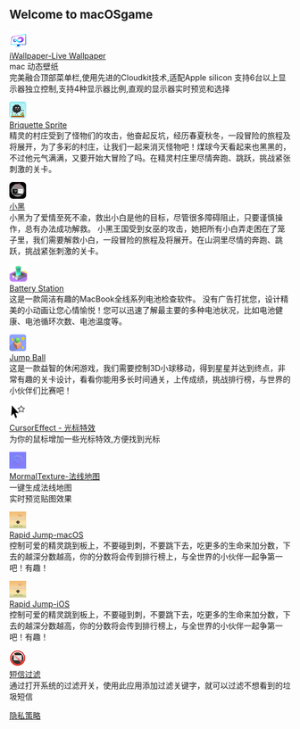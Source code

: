 ## Welcome to macOSgame  

![](./iwallpaper/icon.png)  
[iWallpaper-Live Wallpaper](./iwallpaper/iwallpaper)  
mac 动态壁纸  
完美融合顶部菜单栏,使用先进的Cloudkit技术,适配Apple silicon
支持6台以上显示器独立控制,支持4种显示器比例,直观的显示器实时预览和选择

![](./briquette-sprite/icon.png)  
[Briquette Sprite](./briquette-sprite/briquette-sprite)  
精灵的村庄受到了怪物们的攻击，他奋起反坑，经历春夏秋冬，一段冒险的旅程及将展开，为了多彩的村庄，让我们一起来消灭怪物吧！煤球今天看起来也黑黑的，不过他元气满满，又要开始大冒险了吗。在精灵村庄里尽情奔跑、跳跃，挑战紧张刺激的关卡。  

![](./super-sprite/icon.png)  
[小黑](./super-sprite/super-sprite)  
小黑为了爱情至死不渝，救出小白是他的目标，尽管很多障碍阻止，只要谨慎操作，总有办法成功解救。
小黑王国受到女巫的攻击，她把所有小白弄走困在了笼子里，我们需要解救小白，一段冒险的旅程及将展开。在山洞里尽情的奔跑、跳跃，挑战紧张刺激的关卡。

![](./battery-station/icon.png)  
[Battery Station](./battery-station/battery-station)  
这是一款简洁有趣的MacBook全线系列电池检查软件。
没有广告打扰您，设计精美的小动画让您心情愉悦！您可以迅速了解最主要的多种电池状况，比如电池健康、电池循环次数、电池温度等。

![](./jump-ball/icon30.png)  
[Jump Ball](./jump-ball/jump-ball)  
这是一款益智的休闲游戏，我们需要控制3D小球移动，得到星星并达到终点，非常有趣的关卡设计，看看你能用多长时间通关，上传成绩，挑战排行榜，与世界的小伙伴们比赛吧！

![](./cursor-effect/icon.png)  
[CursorEffect - 光标特效](./cursor-effect/cursor-effect)  
为你的鼠标增加一些光标特效,方便找到光标  

![](./normal-texture/icon.png)  
[MormalTexture-法线地图](./normal-texture/normal-texture)  
一键生成法线地图  
实时预览贴图效果

![](./rapid-jump-mac/icon.png)  
[Rapid Jump-macOS](./rapid-jump-mac/rapid-jump-mac)  
控制可爱的精灵跳到板上，不要碰到刺，不要跳下去，吃更多的生命来加分数，下去的越深分数越高，你的分数将会传到排行榜上，与全世界的小伙伴一起争第一吧！有趣！

![](./rapid-jump-ios/icon.png)  
[Rapid Jump-iOS](./rapid-jump-ios/rapid-jump-ios)  
控制可爱的精灵跳到板上，不要碰到刺，不要跳下去，吃更多的生命来加分数，下去的越深分数越高，你的分数将会传到排行榜上，与全世界的小伙伴一起争第一吧！有趣！

![](./message-filter/icon.png)  
[短信过滤](./message-filter/message-filter)  
通过打开系统的过滤开关，使用此应用添加过滤关键字，就可以过滤不想看到的垃圾短信

[隐私策略](./privacy-policy)